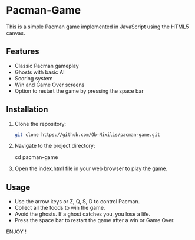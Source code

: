 # Pacman-Game

This is a simple Pacman game implemented in JavaScript using the HTML5 canvas.

## Features

- Classic Pacman gameplay
- Ghosts with basic AI
- Scoring system
- Win and Game Over screens
- Option to restart the game by pressing the space bar

## Installation

1. Clone the repository:

   ```bash
   git clone https://github.com/Ob-Nixilis/pacman-game.git

2. Navigate to the project directory:

   cd pacman-game

3. Open the index.html file in your web browser to play the game.

## Usage

- Use the arrow keys or Z, Q, S, D to control Pacman.
- Collect all the foods to win the game.
- Avoid the ghosts. If a ghost catches you, you lose a life.
- Press the space bar to restart the game after a win or Game Over.

ENJOY ! 

